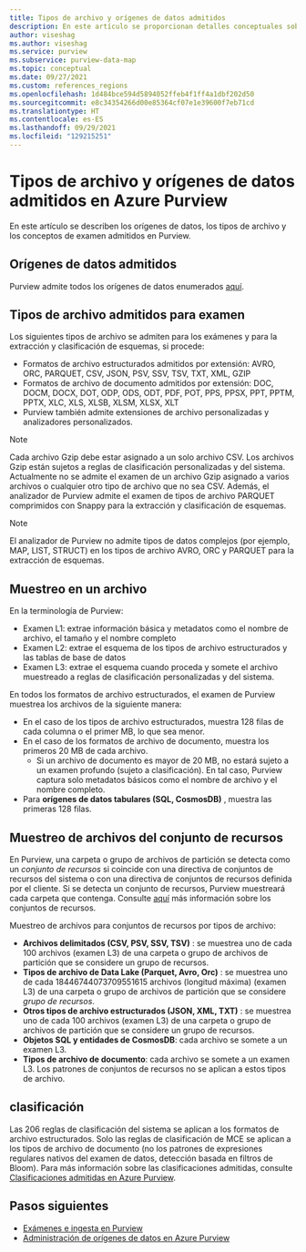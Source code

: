 ```yaml
---
title: Tipos de archivo y orígenes de datos admitidos
description: En este artículo se proporcionan detalles conceptuales sobre los orígenes de datos y los tipos de archivo admitidos en Purview.
author: viseshag
ms.author: viseshag
ms.service: purview
ms.subservice: purview-data-map
ms.topic: conceptual
ms.date: 09/27/2021
ms.custom: references_regions
ms.openlocfilehash: 1d484bce594d5894052ffeb4f1ff4a1dbf202d50
ms.sourcegitcommit: e8c34354266d00e85364cf07e1e39600f7eb71cd
ms.translationtype: HT
ms.contentlocale: es-ES
ms.lasthandoff: 09/29/2021
ms.locfileid: "129215251"
---
```

# <a name="supported-data-sources-and-file-types-in-azure-purview"></a>Tipos de archivo y orígenes de datos admitidos en Azure Purview

En este artículo se describen los orígenes de datos, los tipos de archivo y los conceptos de examen admitidos en Purview.

## <a name="supported-data-sources"></a>Orígenes de datos admitidos

Purview admite todos los orígenes de datos enumerados [aquí](purview-connector-overview.md).

## <a name="file-types-supported-for-scanning"></a>Tipos de archivo admitidos para examen

Los siguientes tipos de archivo se admiten para los exámenes y para la extracción y clasificación de esquemas, si procede:

- Formatos de archivo estructurados admitidos por extensión: AVRO, ORC, PARQUET, CSV, JSON, PSV, SSV, TSV, TXT, XML, GZIP
- Formatos de archivo de documento admitidos por extensión: DOC, DOCM, DOCX, DOT, ODP, ODS, ODT, PDF, POT, PPS, PPSX, PPT, PPTM, PPTX, XLC, XLS, XLSB, XLSM, XLSX, XLT
- Purview también admite extensiones de archivo personalizadas y analizadores personalizados.
 
> [!Note]
> Cada archivo Gzip debe estar asignado a un solo archivo CSV. Los archivos Gzip están sujetos a reglas de clasificación personalizadas y del sistema. Actualmente no se admite el examen de un archivo Gzip asignado a varios archivos o cualquier otro tipo de archivo que no sea CSV. Además, el analizador de Purview admite el examen de tipos de archivo PARQUET comprimidos con Snappy para la extracción y clasificación de esquemas. 

> [!Note]
> El analizador de Purview no admite tipos de datos complejos (por ejemplo, MAP, LIST, STRUCT) en los tipos de archivo AVRO, ORC y PARQUET para la extracción de esquemas.   

## <a name="sampling-within-a-file"></a>Muestreo en un archivo

En la terminología de Purview:
- Examen L1: extrae información básica y metadatos como el nombre de archivo, el tamaño y el nombre completo
- Examen L2: extrae el esquema de los tipos de archivo estructurados y las tablas de base de datos
- Examen L3: extrae el esquema cuando proceda y somete el archivo muestreado a reglas de clasificación personalizadas y del sistema.

En todos los formatos de archivo estructurados, el examen de Purview muestrea los archivos de la siguiente manera:

- En el caso de los tipos de archivo estructurados, muestra 128 filas de cada columna o el primer MB, lo que sea menor.
- En el caso de los formatos de archivo de documento, muestra los primeros 20 MB de cada archivo.
    - Si un archivo de documento es mayor de 20 MB, no estará sujeto a un examen profundo (sujeto a clasificación). En tal caso, Purview captura solo metadatos básicos como el nombre de archivo y el nombre completo.
- Para **orígenes de datos tabulares (SQL, CosmosDB)** , muestra las primeras 128 filas. 

## <a name="resource-set-file-sampling"></a>Muestreo de archivos del conjunto de recursos

En Purview, una carpeta o grupo de archivos de partición se detecta como un *conjunto de recursos* si coincide con una directiva de conjuntos de recursos del sistema o con una directiva de conjuntos de recursos definida por el cliente. Si se detecta un conjunto de recursos, Purview muestreará cada carpeta que contenga. Consulte [aquí](concept-resource-sets.md) más información sobre los conjuntos de recursos.

Muestreo de archivos para conjuntos de recursos por tipos de archivo:

- **Archivos delimitados (CSV, PSV, SSV, TSV)** : se muestrea uno de cada 100 archivos (examen L3) de una carpeta o grupo de archivos de partición que se considere un grupo de recursos.
- **Tipos de archivo de Data Lake (Parquet, Avro, Orc)** : se muestrea uno de cada 18446744073709551615 archivos (longitud máxima) (examen L3) de una carpeta o grupo de archivos de partición que se considere *grupo de recursos*.
- **Otros tipos de archivo estructurados (JSON, XML, TXT)** : se muestrea uno de cada 100 archivos (examen L3) de una carpeta o grupo de archivos de partición que se considere un grupo de recursos.
- **Objetos SQL y entidades de CosmosDB**: cada archivo se somete a un examen L3.
- **Tipos de archivo de documento**: cada archivo se somete a un examen L3. Los patrones de conjuntos de recursos no se aplican a estos tipos de archivo.

## <a name="classification"></a>clasificación

Las 206 reglas de clasificación del sistema se aplican a los formatos de archivo estructurados. Solo las reglas de clasificación de MCE se aplican a los tipos de archivo de documento (no los patrones de expresiones regulares nativos del examen de datos, detección basada en filtros de Bloom). Para más información sobre las clasificaciones admitidas, consulte [Clasificaciones admitidas en Azure Purview](supported-classifications.md).

## <a name="next-steps"></a>Pasos siguientes

- [Exámenes e ingesta en Purview](concept-scans-and-ingestion.md)
- [Administración de orígenes de datos en Azure Purview](manage-data-sources.md)
